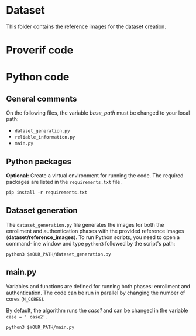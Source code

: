 # Dataset 
This folder contains the reference images for the dataset creation.



# Proverif code



# Python code
## General comments

On the following files, the variable _base_path_ must be changed to your local path:

* `dataset_generation.py`
* `reliable_information.py`
* `main.py`

## Python packages

**Optional:** Create a virtual environment for running the code. The required packages are listed in the `requirements.txt` file.

```shell
pip install -r requirements.txt
```

## Dataset generation

The `dataset_generation.py` file generates the images for both the enrollment and authentication phases with the provided reference images (__dataset/reference_images__).
To run Python scripts, you need to open a command-line window and type `python3` followed by the script's path:

```shell
python3 $YOUR_PATH/dataset_generation.py
```

## main.py

Variables and functions are defined for running both phases: enrollment and authentication. The code can be run in parallel by changing the number of cores (`N_CORES`).

By default, the algorithm runs the _case1_ and can be changed in the variable `case = ' case2'`.

```shell
python3 $YOUR_PATH/main.py
```
